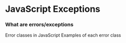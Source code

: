 # JavaScript Exceptions

### What are errors/exceptions

Error classes in JavaScript
Examples of each error class
